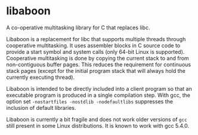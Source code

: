 # libaboon

A co-operative multitasking library for C that replaces libc.

Libaboon is a replacement for libc that supports multiple threads
through cooperative multitasking. It uses assembler blocks in C source
code to provide a start symbol and system calls (only 64-bit Linux is
supported). Cooperative multitasking is done by copying the current
stack to and from non-contiguous buffer pages. This reduces the
requirement for continuous stack pages (except for the initial program
stack that will always hold the currently executing thread).

Libaboon is intended to be directly included into a client program so
that an executable program is produced in a single compilation
step. With gcc, the option set `-nostartfiles -nostdlib
-nodefaultlibs` suppresses the inclusion of default libraries.

Libaboon is currently a bit fragile and does not work older versions
of `gcc` still present in some Linux distributions. It is known to
work with gcc 5.4.0.
